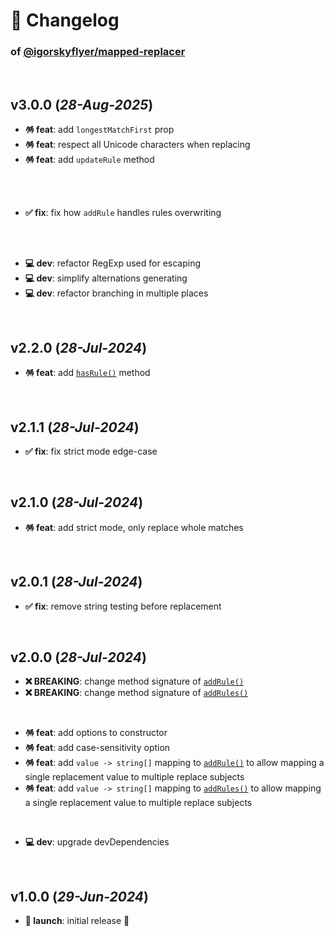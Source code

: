 # 📒 Changelog

### of [@igorskyflyer/mapped-replacer](https://github.com/igorskyflyer/npm-mapped-replacer)

<br>

## v3.0.0 (*28-Aug-2025*)

- **🪅 feat**: add `longestMatchFirst` prop
- **🪅 feat**: respect all Unicode characters when replacing
- **🪅 feat**: add `updateRule` method

<br>
<br>

- **✅ fix**: fix how `addRule` handles rules overwriting

<br>
<br>

- **💻 dev**: refactor RegExp used for escaping
- **💻 dev**: simplify alternations generating
- **💻 dev**: refactor branching in multiple places

<br>

## v2.2.0 (*28-Jul-2024*)

- **🪅 feat**: add [`hasRule()`](./README.md#hasrule) method

<br>

## v2.1.1 (*28-Jul-2024*)

- **✅ fix**: fix strict mode edge-case

<br>

## v2.1.0 (*28-Jul-2024*)

- **🪅 feat**: add strict mode, only replace whole matches

<br>

## v2.0.1 (*28-Jul-2024*)

- **✅ fix**: remove string testing before replacement

<br>

## v2.0.0 (*28-Jul-2024*)

- **❌ BREAKING**: change method signature of [`addRule()`](./README.md#addrule)
- **❌ BREAKING**: change method signature of [`addRules()`](./README.md#addrules)

<br>

- **🪅 feat**: add options to constructor
- **🪅 feat**: add case-sensitivity option
- **🪅 feat**: add `value -> string[]` mapping to [`addRule()`](./README.md#addrule) to allow mapping a single replacement value to multiple replace subjects
- **🪅 feat**: add `value -> string[]` mapping to [`addRules()`](./README.md#addrules) to allow mapping a single replacement value to multiple replace subjects

<br>

- **💻 dev**: upgrade devDependencies

<br>

## v1.0.0 (*29-Jun-2024*)

- **🚀 launch**: initial release 🎉

